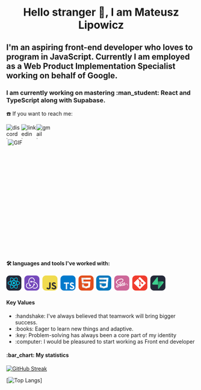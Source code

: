 <h1 align="center">Hello stranger 👀, I am Mateusz Lipowicz</h1> 

<h2>I'm an aspiring front-end developer who loves to program in JavaScript. Currently I am employed as a Web Product Implementation Specialist working on behalf of Google.</h2>

<h3>I am currently working on mastering :man_student: React and TypeScript along with Supabase.</h3>

:telephone: If you want to reach me:

<section id="contact">
  <a href="https://discord.com/users/542077287449886724">
    <img align="left" alt="discord icon" width="40px" height="40px" src="https://raw.githubusercontent.com/peterthehan/peterthehan/master/assets/discord.svg" />
  </a>
  
  <a href="https://www.linkedin.com/in/mateusz-lipowicz/">
    <img align="left" alt="linkedin icon" width="40px" height="40px" src="https://raw.githubusercontent.com/peterthehan/peterthehan/master/assets/linkedin.svg" />
  </a>
  <a href="mailto:matlipowicz@gmail.com">
    <img align="left" alt="gmail icon" width="40px" height="40px" src="https://github.com/gilbarbara/logos/blob/main/logos/google-gmail.svg" />
  </a>
</section>

<br />


  <img align="right" alt="GIF" src="https://media.giphy.com/media/CuuSHzuc0O166MRfjt/giphy.gif" width="500" height="320" />

  
<br/>

<h4>🛠️ languages and tools I've worked with:</h4>
<section id="tools">
  <img src="https://github.com/tandpfun/skill-icons/blob/main/icons/React-Dark.svg" title="React" alt="React" width="40" height="40"/>&nbsp;
  <img src="https://github.com/tandpfun/skill-icons/blob/main/icons/Redux.svg" title="Redux" alt="Redux" width="40" height="40"/>&nbsp;
  <img src="https://github.com/tandpfun/skill-icons/blob/main/icons/JavaScript.svg" title="JavaScript" alt="JavaScript" width="40" height="40"/>&nbsp;
  <img src="https://github.com/tandpfun/skill-icons/blob/main/icons/TypeScript.svg" title="TypeScript" alt="TypeScript" width="40" height="40"/>&nbsp;
  <img src="https://github.com/tandpfun/skill-icons/blob/main/icons/HTML.svg" title="HTML" alt="html" width="40" height="40"/>&nbsp;
  <img src="https://github.com/tandpfun/skill-icons/blob/main/icons/CSS.svg" title="CSS" alt="CSS" width="40" height="40"/>&nbsp;
  <img src="https://github.com/tandpfun/skill-icons/blob/main/icons/Sass.svg" title="SCSS" alt="SCSS" width="40" height="40"/>&nbsp;
  <img src="https://github.com/tandpfun/skill-icons/blob/main/icons/Git.svg" title="GIT" alt="GIT" width="40" height="40"/>&nbsp;
  <img src="https://github.com/tandpfun/skill-icons/blob/main/icons/Supabase-Dark.svg" title="Supabase" alt="Supabase" width="40" height="40"/>&nbsp;
</section>


<section id="value">
  <h4>Key Values</h4>
  <ul>
    <li>:handshake: I've always believed that teamwork will bring bigger success.</li>  
    <li>:books: Eager to learn new things and adaptive.</li>  
    <li>:key: Problem-solving has always been a core part of my identity</li>  
    <li>:computer: I would be pleasured to start working as Front end developer</li>  
  </ul>
</section>

<h4>:bar_chart: My statistics</h4>


[![GitHub Streak](http://github-readme-streak-stats.herokuapp.com?user=matlipowicz&theme=tokyonight)](https://git.io/streak-stats)


[![Top Langs](https://github-readme-stats.vercel.app/api/top-langs/?username=matlipowicz)]











